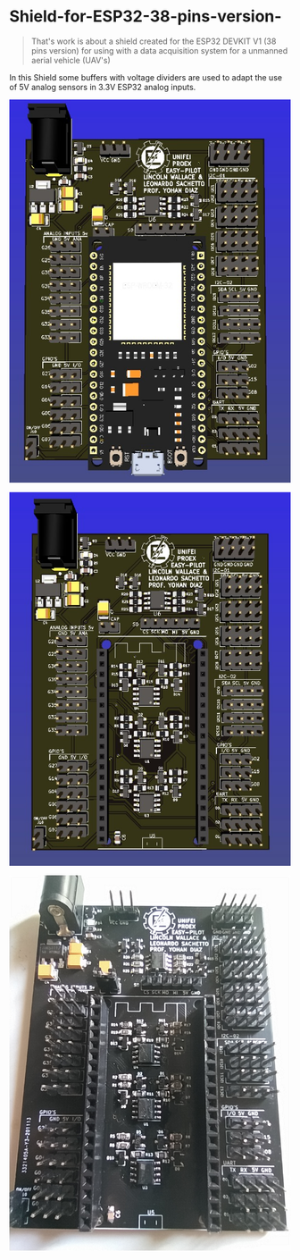 # Shield-for-ESP32-38-pins-version-
> That's work is about a shield created for the ESP32 DEVKIT V1 (38 pins version) for using with a data acquisition system for a unmanned aerial vehicle (UAV's) 


In this Shield some buffers with voltage dividers are used to adapt the use of 5V analog sensors in 3.3V ESP32 analog inputs.

![3D board](3D_SHIELD_ESP32.jpg)

![3D board without ESP32](3D_SHIELD_WITHOUT_ESP32.jpg)

![Shield](SHIELD.jpg)

